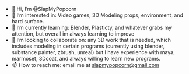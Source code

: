- 👋 Hi, I’m @SlapMyPopcorn
- 👀 I’m interested in: Video games, 3D Modeling props, environment, and hard surface.
- 🌱 I’m currently learning: Blender, Plasticty, and whatever grabs my attention, but overall im always learning to improve
- 💞️ I’m looking to collaborate on: any 3D work that is needed, which includes modeling in certain programs (currently using blender, substance painter, zbrush, unreal) but I have experience with maya, marmoset, 3Dcoat, and always willing to learn new programs.
- 📫 How to reach me: email me at slapmypopcorn@gmail.com

<!---
SlapMyPopcorn/SlapMyPopcorn is a ✨ special ✨ repository because its `README.md` (this file) appears on your GitHub profile.
You can click the Preview link to take a look at your changes.
--->
